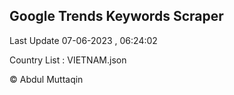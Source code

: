 

## Google Trends Keywords Scraper 
 
Last Update 07-06-2023 , 06:24:02

Country List :
VIETNAM.json



© Abdul Muttaqin 
